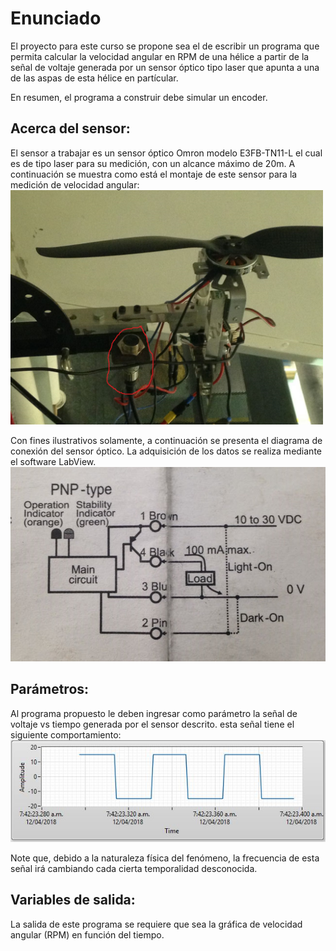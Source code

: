 # Enunciado

El proyecto para este curso se propone sea el de escribir un programa que permita calcular la velocidad angular en RPM de una hélice  a partir de la señal de voltaje generada por un sensor óptico tipo laser que apunta a una de las aspas de esta hélice en partícular.

En resumen, el programa a construir debe simular un encoder.

## Acerca del sensor:

El sensor a trabajar es un sensor óptico Omron modelo E3FB-TN11-L el cual es de tipo laser para su medición, con un alcance máximo de 20m. A continuación se muestra como está el montaje de este sensor para la medición de velocidad angular:
<img src="https://github.com/JuanVillegasSantos/Herramientas-Computacionales-IMEC3602/blob/master/Proyecto/Sensor.png" width="500">

Con fines ilustrativos solamente, a continuación se presenta el diagrama de conexión del sensor óptico. La adquisición de los datos se realiza mediante el software LabView.
![Sensor](https://github.com/JuanVillegasSantos/Herramientas-Computacionales-IMEC3602/blob/master/Proyecto/diag.Conexion.jpeg)

## Parámetros:

Al programa propuesto le deben ingresar como parámetro la señal de voltaje vs tiempo generada por el sensor descrito. esta señal tiene el siguiente comportamiento:
![Sensor](https://github.com/JuanVillegasSantos/Herramientas-Computacionales-IMEC3602/blob/master/Proyecto/signal.JPG)

Note que, debido a la naturaleza física del fenómeno, la frecuencia de esta señal irá cambiando cada cierta temporalidad desconocida.

## Variables de salida:

La salida de este programa se requiere que sea la gráfica de velocidad angular (RPM) en función del tiempo.
